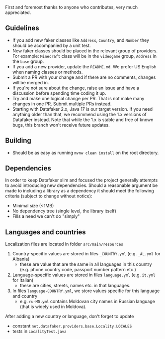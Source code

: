 First and foremost thanks to anyone who contributes, very much appreciated.

## Guidelines

- If you add new faker classes like `Address`, `Country`, and `Number` they should be accompanied by a unit test.
- New faker classes should be placed in the relevant group of providers. For example: `Minecraft` class will be in  the `videogame` group, `Address` in the `base` group.
- If you add a new provider, update the `README.md`. We prefer US English when naming classes or methods.
- Submit a PR with your change and if there are no comments, changes will be merged in.
- If you're not sure about the change, raise an issue and have a discussion before spending time coding it up.
- Try and make one logical change per PR. That is not make many changes in one PR. Submit multiple PRs instead.
- Starting with Datafaker 2.x, Java 17 is our target version. If you need anything older than that, we recommend using the 1.x versions of Datafaker instead. Note that while the 1.x is stable and free of known bugs, this branch won't receive future updates.

## Building

- Should be as easy as running `mvnw clean install` on the root directory.

## Dependencies

In order to keep Datafaker slim and focused the project generally attempts to avoid introducing new dependencies. Should a reasonable argument be made to including a library as a dependency it should meet the following criteria (subject to change without notice):

- Minimal size (<1MB)
- No dependency tree (single level, the library itself) 
- Fills a need we can't do "simply"

## Languages and countries

Localization files are located in folder `src/main/resources`
1. Country-specific values are stored in files `_COUNTRY.yml` (e.g. `_AL.yml` for Albania)
   * these are value that are the same in all languages in this country (e.g. phone country code, passport number pattern etc.)
2. Language-specific values are stored in files `language.yml` (e.g. `it.yml` for Italian)
   * these are cities, streets, names etc. in that languages.
3. In files `language-COUNTRY.yml`, we store values specific for this language and country
   * e.g. `ru-MD.yml` contains Moldovan city names in Russian language (that is widely used in Moldova).

After adding a new country or language, don't forget to update
* constant `net.datafaker.providers.base.Locality.LOCALES`
* tests in `LocalityTest.java`
